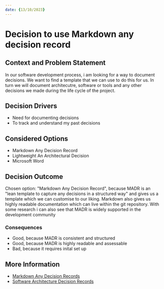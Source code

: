 ```yaml
---
date: {13/10/2023}
---
```

# Decision to use Markdown any decision record

## Context and Problem Statement
In our software development process, i am looking for a way to document decisions. We want to find a template that we can use to do this for us. In turn we will document architecutre, software or tools and any other decisions we made during the life cycle of the project.

## Decision Drivers

* Need for documenting decisions
* To track and understand my past decisions


## Considered Options

* Markdown Any Decision Record
* Lightweight An Architectural Decision
* Microsoft Word

## Decision Outcome

Chosen option: "Markdown Any Decision Record", because
MADR is an "lean template to capture any decisions in a structured way" and gives us a template which we can customise to our liking. Markdown also gives us highly readable documentation which can live within the git repository. With some research i can also see that MADR is widely supported in the development community  

### Consequences

* Good, because MADR is consistent and structured
* Good, because MADR is highly readable and assessable
* Bad, because it requires inital set up

## More Information

- [Markdown Any Decision Records](https://adr.github.io/madr/)
- [Software Architecture Decision Records](https://adr.github.io/)
